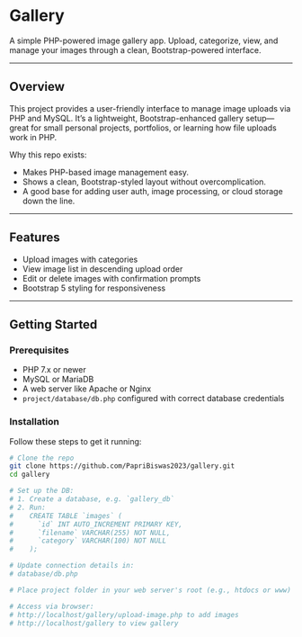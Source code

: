 # Gallery

A simple PHP-powered image gallery app. Upload, categorize, view, and manage your images through a clean, Bootstrap-powered interface.

---

## Overview

This project provides a user-friendly interface to manage image uploads via PHP and MySQL. It’s a lightweight, Bootstrap-enhanced gallery setup—great for small personal projects, portfolios, or learning how file uploads work in PHP.

Why this repo exists:
- Makes PHP-based image management easy.
- Shows a clean, Bootstrap-styled layout without overcomplication.
- A good base for adding user auth, image processing, or cloud storage down the line.

---

## Features

- Upload images with categories  
- View image list in descending upload order  
- Edit or delete images with confirmation prompts  
- Bootstrap 5 styling for responsiveness

---

## Getting Started

### Prerequisites

- PHP 7.x or newer  
- MySQL or MariaDB  
- A web server like Apache or Nginx  
- `project/database/db.php` configured with correct database credentials

### Installation

Follow these steps to get it running:

```bash
# Clone the repo
git clone https://github.com/PapriBiswas2023/gallery.git
cd gallery

# Set up the DB:
# 1. Create a database, e.g. `gallery_db`
# 2. Run:
#    CREATE TABLE `images` (
#      `id` INT AUTO_INCREMENT PRIMARY KEY,
#      `filename` VARCHAR(255) NOT NULL,
#      `category` VARCHAR(100) NOT NULL
#    );

# Update connection details in:
# database/db.php

# Place project folder in your web server's root (e.g., htdocs or www)

# Access via browser:
# http://localhost/gallery/upload-image.php to add images
# http://localhost/gallery to view gallery
